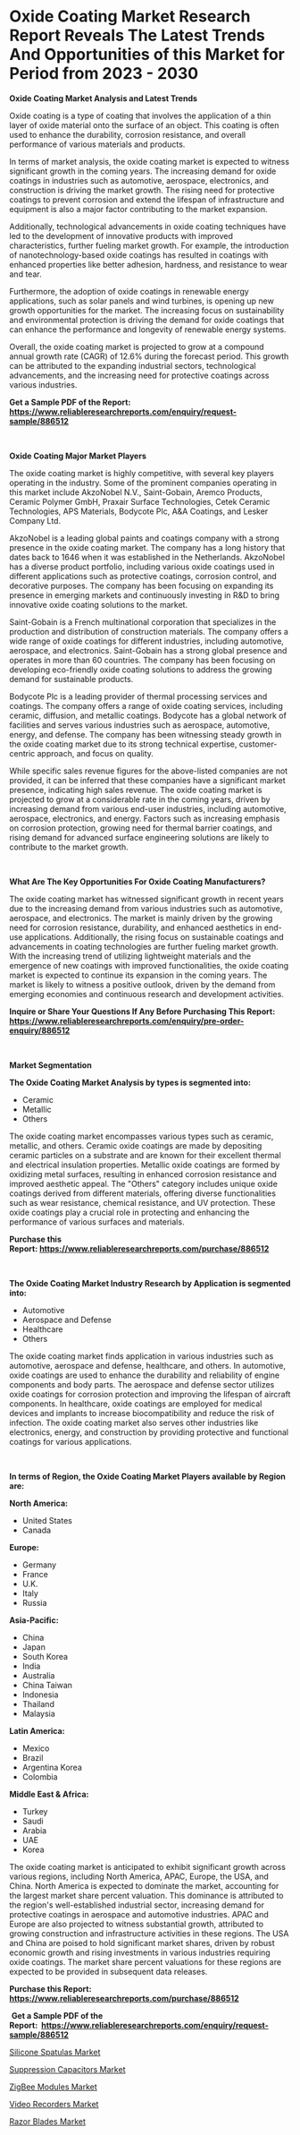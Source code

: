 <p><h1>Oxide Coating Market Research Report Reveals The Latest Trends And Opportunities of this Market for Period from 2023 - 2030</h1></p><p><strong>Oxide Coating Market Analysis and Latest Trends</strong></p>
<p><p>Oxide coating is a type of coating that involves the application of a thin layer of oxide material onto the surface of an object. This coating is often used to enhance the durability, corrosion resistance, and overall performance of various materials and products.</p><p>In terms of market analysis, the oxide coating market is expected to witness significant growth in the coming years. The increasing demand for oxide coatings in industries such as automotive, aerospace, electronics, and construction is driving the market growth. The rising need for protective coatings to prevent corrosion and extend the lifespan of infrastructure and equipment is also a major factor contributing to the market expansion.</p><p>Additionally, technological advancements in oxide coating techniques have led to the development of innovative products with improved characteristics, further fueling market growth. For example, the introduction of nanotechnology-based oxide coatings has resulted in coatings with enhanced properties like better adhesion, hardness, and resistance to wear and tear.</p><p>Furthermore, the adoption of oxide coatings in renewable energy applications, such as solar panels and wind turbines, is opening up new growth opportunities for the market. The increasing focus on sustainability and environmental protection is driving the demand for oxide coatings that can enhance the performance and longevity of renewable energy systems.</p><p>Overall, the oxide coating market is projected to grow at a compound annual growth rate (CAGR) of 12.6% during the forecast period. This growth can be attributed to the expanding industrial sectors, technological advancements, and the increasing need for protective coatings across various industries.</p></p>
<p><strong>Get a Sample PDF of the Report:&nbsp; <a href="https://www.reliableresearchreports.com/enquiry/request-sample/886512">https://www.reliableresearchreports.com/enquiry/request-sample/886512</a></strong></p>
<p>&nbsp;</p>
<p><strong>Oxide Coating Major Market Players</strong></p>
<p><p>The oxide coating market is highly competitive, with several key players operating in the industry. Some of the prominent companies operating in this market include AkzoNobel N.V., Saint-Gobain, Aremco Products, Ceramic Polymer GmbH, Praxair Surface Technologies, Cetek Ceramic Technologies, APS Materials, Bodycote Plc, A&A Coatings, and Lesker Company Ltd.</p><p>AkzoNobel is a leading global paints and coatings company with a strong presence in the oxide coating market. The company has a long history that dates back to 1646 when it was established in the Netherlands. AkzoNobel has a diverse product portfolio, including various oxide coatings used in different applications such as protective coatings, corrosion control, and decorative purposes. The company has been focusing on expanding its presence in emerging markets and continuously investing in R&D to bring innovative oxide coating solutions to the market.</p><p>Saint-Gobain is a French multinational corporation that specializes in the production and distribution of construction materials. The company offers a wide range of oxide coatings for different industries, including automotive, aerospace, and electronics. Saint-Gobain has a strong global presence and operates in more than 60 countries. The company has been focusing on developing eco-friendly oxide coating solutions to address the growing demand for sustainable products.</p><p>Bodycote Plc is a leading provider of thermal processing services and coatings. The company offers a range of oxide coating services, including ceramic, diffusion, and metallic coatings. Bodycote has a global network of facilities and serves various industries such as aerospace, automotive, energy, and defense. The company has been witnessing steady growth in the oxide coating market due to its strong technical expertise, customer-centric approach, and focus on quality.</p><p>While specific sales revenue figures for the above-listed companies are not provided, it can be inferred that these companies have a significant market presence, indicating high sales revenue. The oxide coating market is projected to grow at a considerable rate in the coming years, driven by increasing demand from various end-user industries, including automotive, aerospace, electronics, and energy. Factors such as increasing emphasis on corrosion protection, growing need for thermal barrier coatings, and rising demand for advanced surface engineering solutions are likely to contribute to the market growth.</p></p>
<p>&nbsp;</p>
<p><strong>What Are The Key Opportunities For Oxide Coating Manufacturers?</strong></p>
<p><p>The oxide coating market has witnessed significant growth in recent years due to the increasing demand from various industries such as automotive, aerospace, and electronics. The market is mainly driven by the growing need for corrosion resistance, durability, and enhanced aesthetics in end-use applications. Additionally, the rising focus on sustainable coatings and advancements in coating technologies are further fueling market growth. With the increasing trend of utilizing lightweight materials and the emergence of new coatings with improved functionalities, the oxide coating market is expected to continue its expansion in the coming years. The market is likely to witness a positive outlook, driven by the demand from emerging economies and continuous research and development activities.</p></p>
<p><strong>Inquire or Share Your Questions If Any Before Purchasing This Report: <a href="https://www.reliableresearchreports.com/enquiry/pre-order-enquiry/886512">https://www.reliableresearchreports.com/enquiry/pre-order-enquiry/886512</a></strong></p>
<p>&nbsp;</p>
<p><strong>Market Segmentation</strong></p>
<p><strong>The Oxide Coating Market Analysis by types is segmented into:</strong></p>
<p><ul><li>Ceramic</li><li>Metallic</li><li>Others</li></ul></p>
<p><p>The oxide coating market encompasses various types such as ceramic, metallic, and others. Ceramic oxide coatings are made by depositing ceramic particles on a substrate and are known for their excellent thermal and electrical insulation properties. Metallic oxide coatings are formed by oxidizing metal surfaces, resulting in enhanced corrosion resistance and improved aesthetic appeal. The "Others" category includes unique oxide coatings derived from different materials, offering diverse functionalities such as wear resistance, chemical resistance, and UV protection. These oxide coatings play a crucial role in protecting and enhancing the performance of various surfaces and materials.</p></p>
<p><strong>Purchase this Report:&nbsp;<a href="https://www.reliableresearchreports.com/purchase/886512">https://www.reliableresearchreports.com/purchase/886512</a></strong></p>
<p>&nbsp;</p>
<p><strong>The Oxide Coating Market Industry Research by Application is segmented into:</strong></p>
<p><ul><li>Automotive</li><li>Aerospace and Defense</li><li>Healthcare</li><li>Others</li></ul></p>
<p><p>The oxide coating market finds application in various industries such as automotive, aerospace and defense, healthcare, and others. In automotive, oxide coatings are used to enhance the durability and reliability of engine components and body parts. The aerospace and defense sector utilizes oxide coatings for corrosion protection and improving the lifespan of aircraft components. In healthcare, oxide coatings are employed for medical devices and implants to increase biocompatibility and reduce the risk of infection. The oxide coating market also serves other industries like electronics, energy, and construction by providing protective and functional coatings for various applications.</p></p>
<p>&nbsp;</p>
<p><strong>In terms of Region, the Oxide Coating Market Players available by Region are:</strong></p>
<p>
    <p> <strong> North America: </strong>
        <ul>
            <li>United States</li>
            <li>Canada</li>
        </ul>
        </p> 
    <p> <strong> Europe: </strong>
        <ul>
            <li>Germany</li>
            <li>France</li>
            <li>U.K.</li>
            <li>Italy</li>
            <li>Russia</li>
        </ul>
        </p> 
    <p> <strong> Asia-Pacific: </strong>
        <ul>
            <li>China</li>
            <li>Japan</li>
            <li>South Korea</li>
            <li>India</li>
            <li>Australia</li>
            <li>China Taiwan</li>
            <li>Indonesia</li>
            <li>Thailand</li>
            <li>Malaysia</li>
        </ul>
        </p> 
    <p> <strong> Latin America: </strong>
        <ul>
            <li>Mexico</li>
            <li>Brazil</li>
            <li>Argentina Korea</li>
            <li>Colombia</li>
        </ul>
        </p> 
    <p> <strong> Middle East & Africa: </strong>
        <ul>
            <li>Turkey</li>
            <li>Saudi</li>
            <li>Arabia</li>
            <li>UAE</li>
            <li>Korea</li>
        </ul>
    </p>
    </p>
<p><p>The oxide coating market is anticipated to exhibit significant growth across various regions, including North America, APAC, Europe, the USA, and China. North America is expected to dominate the market, accounting for the largest market share percent valuation. This dominance is attributed to the region's well-established industrial sector, increasing demand for protective coatings in aerospace and automotive industries. APAC and Europe are also projected to witness substantial growth, attributed to growing construction and infrastructure activities in these regions. The USA and China are poised to hold significant market shares, driven by robust economic growth and rising investments in various industries requiring oxide coatings. The market share percent valuations for these regions are expected to be provided in subsequent data releases.</p></p>
<p><strong>Purchase this Report: <a href="https://www.reliableresearchreports.com/purchase/886512">https://www.reliableresearchreports.com/purchase/886512</a></strong></p>
<p>&nbsp;<strong>Get a Sample PDF of the Report:&nbsp;&nbsp;<a href="https://www.reliableresearchreports.com/enquiry/request-sample/886512">https://www.reliableresearchreports.com/enquiry/request-sample/886512</a></strong></p>
<p><strong></strong></p>
<p><p><a href="https://medium.com/@deniseharvey70/silicone-spatulas-market-report-reveals-the-latest-trends-and-growth-opportunities-of-this-market-4c21211976cb">Silicone Spatulas Market</a></p><p><a href="https://medium.com/@chazmonahan2023/suppression-capacitors-market-competitive-analysis-market-trends-and-forecast-to-2030-81c9b94a6c6c">Suppression Capacitors Market</a></p><p><a href="https://medium.com/@twilabailey2000/zigbee-modules-market-exploring-market-share-market-trends-and-future-growth-e14112d77737">ZigBee Modules Market</a></p><p><a href="https://medium.com/@tyreldooley/video-recorders-market-research-report-its-history-and-forecast-2023-to-2030-c8c88e1667ac">Video Recorders Market</a></p><p><a href="https://medium.com/@loririce03/razor-blades-nbsp-market-focuses-on-market-share-size-and-projected-forecast-till-2030-587c6dc6cfdc">Razor Blades Market</a></p></p>